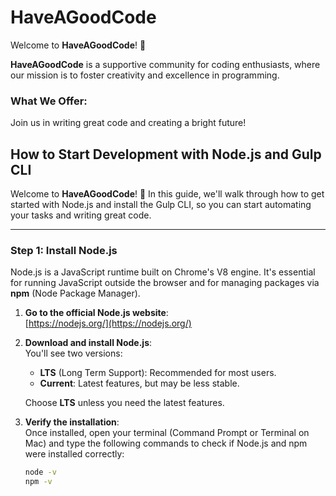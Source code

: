 # HaveAGoodCode

Welcome to **HaveAGoodCode**! 🚀

**HaveAGoodCode** is a supportive community for coding enthusiasts, where our mission is to foster creativity and excellence in programming. 

### What We Offer:

Join us in writing great code and creating a bright future!

## How to Start Development with Node.js and Gulp CLI

Welcome to **HaveAGoodCode**! 🚀 In this guide, we'll walk through how to get started with Node.js and install the Gulp CLI, so you can start automating your tasks and writing great code.

---

### Step 1: Install Node.js

Node.js is a JavaScript runtime built on Chrome's V8 engine. It's essential for running JavaScript outside the browser and for managing packages via **npm** (Node Package Manager).

1. **Go to the official Node.js website**:  
   [https://nodejs.org/](https://nodejs.org/)

2. **Download and install Node.js**:  
   You'll see two versions: 
   - **LTS** (Long Term Support): Recommended for most users.
   - **Current**: Latest features, but may be less stable.

   Choose **LTS** unless you need the latest features.

3. **Verify the installation**:  
   Once installed, open your terminal (Command Prompt or Terminal on Mac) and type the following commands to check if Node.js and npm were installed correctly:

   ```bash
   node -v
   npm -v
